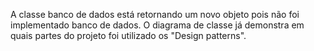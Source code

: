 A classe banco de dados está retornando um novo objeto pois não foi implementado banco de dados. O diagrama de classe já demonstra em quais partes do projeto foi utilizado os "Design patterns".
